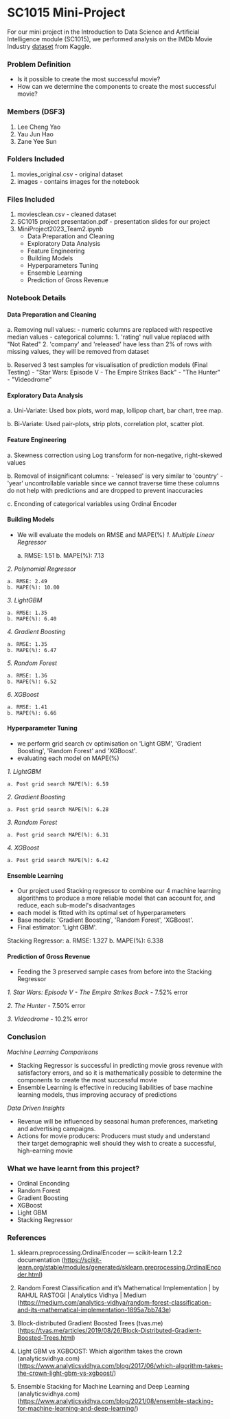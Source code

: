 # SC1015 Mini-Project
For our mini project in the Introduction to Data Science and Artificial Intelligence module (SC1015), we performed analysis on the IMDb Movie Industry [dataset](https://www.kaggle.com/datasets/danielgrijalvas/movies) from Kaggle.


### Problem Definition
- Is it possible to create the most successful movie?
- How can we determine the components to create the most successful movie?

### Members (DSF3)
1. Lee Cheng Yao
2. Yau Jun Hao
3. Zane Yee Sun

### Folders Included
1. movies_original.csv - original dataset
2. images - contains images for the notebook

### Files Included
1. moviesclean.csv - cleaned dataset
2. SC1015 project presentation.pdf - presentation slides for our project
3. MiniProject2023_Team2.ipynb
    - Data Preparation and Cleaning
    - Exploratory Data Analysis
    - Feature Engineering
    - Building Models
    - Hyperparameters Tuning
    - Ensemble Learning
    - Prediction of Gross Revenue

### Notebook Details
#### Data Preparation and Cleaning
   a. Removing null values:
      - numeric columns are replaced with respective median values
      - categorical columns:
         1. 'rating' null value replaced with "Not Rated"
         2. 'company' and 'released' have less than 2% of rows with missing values, they will be removed from dataset

   b. Reserved 3 test samples for visualisation of prediction models (Final Testing)
      - "Star Wars: Episode V - The Empire Strikes Back"
      - "The Hunter"
      - "Videodrome"


#### Exploratory Data Analysis
   a. Uni-Variate: Used box plots, word map, lollipop chart, bar chart, tree map.

   b. Bi-Variate: Used pair-plots, strip plots, correlation plot, scatter plot.


#### Feature Engineering
   a. Skewness correction using Log transform for non-negative, right-skewed values

   b. Removal of insignificant columns: 
      - 'released' is very similar to 'country'
      - 'year' uncontrollable variable since we cannot traverse time
      these columns do not help with predictions and are dropped to prevent inaccuracies
      
   c. Enconding of categorical variables using Ordinal Encoder


#### Building Models
- We will evaluate the models on RMSE and MAPE(%)
*1. Multiple Linear Regressor*

    a. RMSE: 1.51
    b. MAPE(%): 7.13

*2. Polynomial Regressor*

    a. RMSE: 2.49
    b. MAPE(%): 10.00

*3. LightGBM*

    a. RMSE: 1.35
    b. MAPE(%): 6.40

*4. Gradient Boosting*

    a. RMSE: 1.35
    b. MAPE(%): 6.47
    
*5. Random Forest*

    a. RMSE: 1.36
    b. MAPE(%): 6.52
    
*6. XGBoost*

    a. RMSE: 1.41
    b. MAPE(%): 6.66


#### Hyperparameter Tuning
- we perform grid search cv optimisation on 'Light GBM', 'Gradient Boosting', 'Random Forest' and 'XGBoost'.
- evaluating each model on MAPE(%)


*1. LightGBM*

    a. Post grid search MAPE(%): 6.59

*2. Gradient Boosting*

    a. Post grid search MAPE(%): 6.28
    
*3. Random Forest*

    a. Post grid search MAPE(%): 6.31
    
*4. XGBoost*

    a. Post grid search MAPE(%): 6.42


#### Ensemble Learning
- Our project used Stacking regressor to combine our 4 machine learning algorithms to produce a more reliable model that can account for, and reduce, each sub-model's disadvantages
- each model is fitted with its optimal set of hyperparameters
- Base models: 'Gradient Boosting', 'Random Forest', 'XGBoost'.
- Final estimator: 'Light GBM'.

Stacking Regressor:
    a. RMSE: 1.327
    b. MAPE(%): 6.338


#### Prediction of Gross Revenue
- Feeding the 3 preserved sample cases from before into the Stacking Regressor

*1. Star Wars: Episode V - The Empire Strikes Back*
    - 7.52% error

*2. The Hunter*
    - 7.50% error
    
*3. Videodrome*
    - 10.2% error

### Conclusion

*Machine Learning Comparisons*
- Stacking Regressor is successful in predicting movie gross revenue with satisfactory errors, and so it is mathematically possible to determine the components to create the most successful movie
- Ensemble Learning is effective in reducing liabilities of base machine learning models, thus improving accuracy of predictions

*Data Driven Insights*
- Revenue will be influenced by seasonal human preferences, marketing and advertising campaigns. 
- Actions for movie producers: Producers must study and understand their target demographic well should they wish to create a successful, high-earning movie 

### What we have learnt from this project?
- Ordinal Enconding 
- Random Forest
- Gradient Boosting
- XGBoost
- Light GBM
- Stacking Regressor

### References
1. sklearn.preprocessing.OrdinalEncoder — scikit-learn 1.2.2 documentation (https://scikit-learn.org/stable/modules/generated/sklearn.preprocessing.OrdinalEncoder.html)

2. Random Forest Classification and it’s Mathematical Implementation | by RAHUL RASTOGI | Analytics Vidhya | Medium (https://medium.com/analytics-vidhya/random-forest-classification-and-its-mathematical-implementation-1895a7bb743e)

3. Block-distributed Gradient Boosted Trees (tvas.me) (https://tvas.me/articles/2019/08/26/Block-Distributed-Gradient-Boosted-Trees.html)

4. Light GBM vs XGBOOST: Which algorithm takes the crown (analyticsvidhya.com) (https://www.analyticsvidhya.com/blog/2017/06/which-algorithm-takes-the-crown-light-gbm-vs-xgboost/)

5. Ensemble Stacking for Machine Learning and Deep Learning (analyticsvidhya.com) (https://www.analyticsvidhya.com/blog/2021/08/ensemble-stacking-for-machine-learning-and-deep-learning/)
